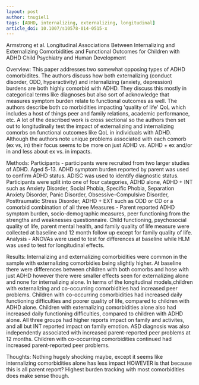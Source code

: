 ```yaml
---
layout: post
author: tnugiel1
tags: [ADHD, internalizing, externalizing, longitudinal]
article_doi: 10.1007/s10578-014-0515-x
---
```


Armstrong et al. Longitudinal Associations Between Internalizing
and Externalizing Comorbidities and Functional Outcomes
for Children with ADHD Child Psychiatry and Human Development


Overview: This paper addresses two somewhat opposing types of ADHD comorbidites. The authors discuss how both externalizing (conduct disorder, ODD, hyperactivity) and internalizing (anxiety, depression) burdens are both highly comorbid with ADHD. They discuss this mostly in categorical terms like diagnoses but also sort of acknowledge that measures symptom burden relate to functional outcomes as well. The authors describe both co morbidities impacting 'quality of life' QoL which includes a host of things peer and family relations, academic performance, etc. A lot of the described work is cross sectional so the authors then set out to longitudinally test the impact of externalizing and internalizing comorbs on functional outcomes like QoL in individuals with ADHD. Although the authors note unique problems associated with each comorb (ex vs, in) their focus seems to be more on just ADHD vs. ADHD + ex and/or in and less about ex vs. in impacts.   

Methods: Participants - participants were recruited from two larger studies of ADHD. Aged 5-13. ADHD symptom burden reported by parent was used to confirm ADHD status. ADISC was used to identify diagnostic status. Participants were split into one of four categories, ADHD alone, ADHD + INT such as Anxiety Disorder, Social Phobia, Specific Phobia, Separation Anxiety Disorder, Panic Disorder, Obsessive–Compulsive Disorder, Posttraumatic Stress Disorder, ADHD + EXT such as ODD or CD or a comorbid combination of all three
Measures - Parent reported ADHD symptom burden, socio-demographic measures, peer functioning from the strengths and weaknesses questionnaire. Child functioning, psychosocial quality of life, parent mental health, and family quality of life measure were collected at baseline and 12 month follow up except for family quality of life.
Analysis - ANOVAs were used to test for differences at baseline while HLM was used to test for longitudinal effects. 

 
Results: Internalizing and externalizing comorbidities were common in the sample with externalizing comorbidies being slightly higher. At baseline there were differences between children with both comorbs and hose with just ADHD however there were smaller effects seen for externalizing alone and none for internalizing alone. In terms of the longitudinal models,children with externalizing  and co-occurring comorbidities had increased peer problems. Children with co-occurring comorbidities had increased
daily functioning difficulties and poorer quality of life, compared to children with ADHD alone. Children with externalizing comorbidities alone also had
increased daily functioning difficulties, compared to children with ADHD alone. All three groups had higher reports impact on family and activites, and all but INT reported impact on family emotion. ASD diagnosis was also independently associated with increased parent-reported peer problems at 12 months. Children with co-occurring comorbidities continued had increased parent-reported peer problems. 

Thoughts: Nothing hugely shocking maybe, except it seems like internalizing comorbidities alone has less impact HOWEVER is that because this is all parent report? Highest burden tracking with most comorbidities does make sense though. 

